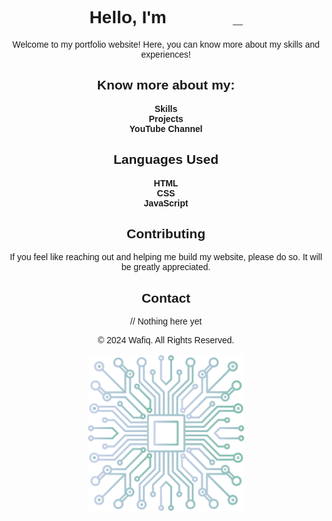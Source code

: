 <div align="center">

<style>
* {
  font-family: Cascadia Code, sans-serif;
}
.gradient-text {
    color: transparent;
    background-image: linear-gradient(45deg, var(--gradient-start), var(--gradient-end));
    background-clip: text;
    opacity: 0.75;
    -webkit-background-clip: text;
    font-family: Cascadia Code, sans-serif;
    font-weight: 600;
    transition: background-image 0.3s ease;
    cursor: pointer;
}

.blinking-cursor{
    display: inline;
}
.blinking-cursor::after {
    content: "_";
    animation: cursor_blink 1s infinite;
    color: var(--text-color);
}

@keyframes cursor_blink {
    0% {
        opacity: 1;
    }
    50% {
        opacity: 0;
    }
    100% {
        opacity: 1;
    }
}

</style>

# <div>Hello, I'm <span class="gradient-text">Wafiq5 </span><div class="blinking-cursor"></div></div>

Welcome to my portfolio website! Here, you can know more about my skills and experiences!

## Know more about my:

**Skills**<br>
**Projects**<br>
**YouTube Channel**<br>

## Languages Used

**HTML**<br>
**CSS**<br>
**JavaScript**<br>

## Contributing

If you feel like reaching out and helping me build my website, please do so. It will be greatly appreciated.

## Contact

// Nothing here yet

© 2024 Wafiq. All Rights Reserved. <br><br>
<img src="Pictures/Pic%20-%201%20(Landing%20%7BCPU%20CHIP%7D).svg" alt="Landing Image" width="250">

</div>
